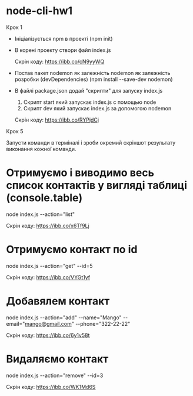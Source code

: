 # node-cli-hw1

Крок 1

- Ініціалізується npm в проекті (npm init)
- В корені проекту створи файл index.js

  Скрін коду: https://ibb.co/cN9yyWQ

- Постав пакет nodemon як залежність nodemon як залежність розробки (devDependencies) (npm install --save-dev nodemon)
- В файлі package.json додай "скрипти" для запуску index.js

  1. Скрипт start який запускає index.js с помощью node
  2. Скрипт dev який запускає index.js за допомогою nodemon

  Скрін коду: https://ibb.co/RYPjdCj

Крок 5

Запусти команди в терміналі і зроби окремий скріншот результату виконання кожної команди.

# Отримуємо і виводимо весь список контактів у вигляді таблиці (console.table)

node index.js --action="list"

Скрін коду: https://ibb.co/x6Tf9Lj

# Отримуємо контакт по id

node index.js --action="get" --id=5

Скрін коду: https://ibb.co/VYGt1yf

# Добавялем контакт

node index.js --action="add" --name="Mango" --email="mango@gmail.com" --phone="322-22-22"

Скрін коду: https://ibb.co/6y1v58t

# Видаляємо контакт

node index.js --action="remove" --id=3

Скрін коду: https://ibb.co/WK1Md6S
